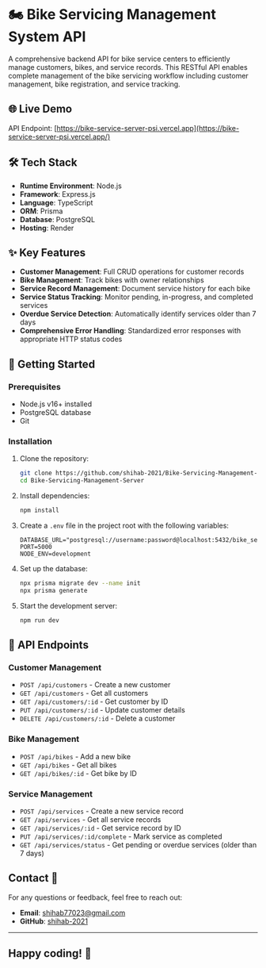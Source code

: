 # 🏍️ Bike Servicing Management System API

A comprehensive backend API for bike service centers to efficiently manage customers, bikes, and service records. This RESTful API enables complete management of the bike servicing workflow including customer management, bike registration, and service tracking.

## 🌐 Live Demo

API Endpoint: [https://bike-service-server-psi.vercel.app](https://bike-service-server-psi.vercel.app/)

## 🛠️ Tech Stack

- **Runtime Environment**: Node.js
- **Framework**: Express.js
- **Language**: TypeScript
- **ORM**: Prisma
- **Database**: PostgreSQL
- **Hosting**: Render

## ✨ Key Features

- **Customer Management**: Full CRUD operations for customer records
- **Bike Management**: Track bikes with owner relationships
- **Service Record Management**: Document service history for each bike
- **Service Status Tracking**: Monitor pending, in-progress, and completed services
- **Overdue Service Detection**: Automatically identify services older than 7 days
- **Comprehensive Error Handling**: Standardized error responses with appropriate HTTP status codes

## 🚀 Getting Started

### Prerequisites

- Node.js v16+ installed
- PostgreSQL database
- Git

### Installation

1. Clone the repository:

   ```bash
   git clone https://github.com/shihab-2021/Bike-Servicing-Management-Server.git
   cd Bike-Servicing-Management-Server
   ```

2. Install dependencies:

   ```bash
   npm install
   ```

3. Create a `.env` file in the project root with the following variables:

   ```
   DATABASE_URL="postgresql://username:password@localhost:5432/bike_service_db"
   PORT=5000
   NODE_ENV=development
   ```

4. Set up the database:

   ```bash
   npx prisma migrate dev --name init
   npx prisma generate
   ```

5. Start the development server:
   ```bash
   npm run dev
   ```

## 📌 API Endpoints

### Customer Management

- `POST /api/customers` - Create a new customer
- `GET /api/customers` - Get all customers
- `GET /api/customers/:id` - Get customer by ID
- `PUT /api/customers/:id` - Update customer details
- `DELETE /api/customers/:id` - Delete a customer

### Bike Management

- `POST /api/bikes` - Add a new bike
- `GET /api/bikes` - Get all bikes
- `GET /api/bikes/:id` - Get bike by ID

### Service Management

- `POST /api/services` - Create a new service record
- `GET /api/services` - Get all service records
- `GET /api/services/:id` - Get service record by ID
- `PUT /api/services/:id/complete` - Mark service as completed
- `GET /api/services/status` - Get pending or overdue services (older than 7 days)

## Contact 📧

For any questions or feedback, feel free to reach out:

- **Email**: shihab77023@gmail.com
- **GitHub**: [shihab-2021](https://github.com/shihab-2021)

---

## Happy coding! 🚀
